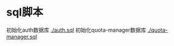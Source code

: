 # sql脚本

初始化auth数据库 [./auth.sql](./auth.sql)
初始化quota-manager数据库 [./quota-manager.sql](./quota-manager.sql)